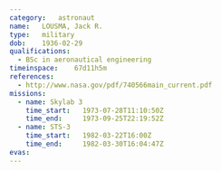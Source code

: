 ```yaml
---
category:	astronaut
name:	LOUSMA, Jack R.
type:	military
dob:	1936-02-29
qualifications:
  - BSc in aeronautical engineering
timeinspace:	67d11h5m
references:
  - http://www.nasa.gov/pdf/740566main_current.pdf
missions:
  - name: Skylab 3
    time_start:   1973-07-28T11:10:50Z
    time_end:     1973-09-25T22:19:52Z
  - name: STS-3
    time_start:   1982-03-22T16:00Z
    time_end:     1982-03-30T16:04:47Z
evas:
---
```

